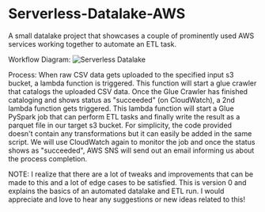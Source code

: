 # Serverless-Datalake-AWS
A small datalake project that showcases a couple of prominently used AWS services working together to automate an ETL task.

Workflow Diagram:
![Serverless Datalake](https://github.com/Abhinandh-J/Serverless-Datalake-AWS/assets/72979737/a42b9d6f-fe9b-43c2-9065-03a294e00646)

Process:
When raw CSV data gets uploaded to the specified input s3 bucket, a lambda function is triggered. This function will start a glue crawler that catalogs the uploaded CSV data.
Once the Glue Crawler has finished cataloging and shows status as "succeeded" (on CloudWatch), a 2nd lambda function gets triggered.
This lambda function will start a Glue PySpark job that can perform ETL tasks and finally write the result as a parquet file in our target s3 bucket. 
For simplicity, the code provided doesn't contain any transformations but it can easily be added in the same script. 
We will use CloudWatch again to monitor the job and once the status shows as "succeeded", AWS SNS will send out an email informing us about the process completion.

NOTE: I realize that there are a lot of tweaks and improvements that can be made to this and a lot of edge cases to be satisfied. This is version 0 and explains the basics of an automated datalake and ETL run.
I would appreciate and love to hear any suggestions or new ideas related to this!
